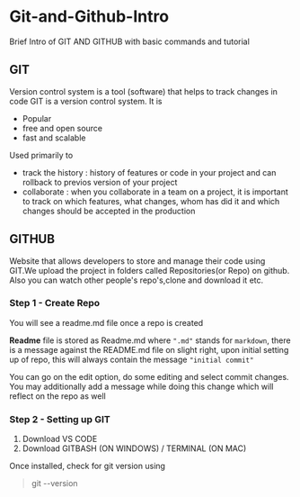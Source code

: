 # Git-and-Github-Intro
Brief Intro of GIT AND GITHUB with basic commands and tutorial

## GIT
Version control system is a tool (software) that helps to track changes in code 
GIT is a version control system. It is 
- Popular
- free and open source
- fast and scalable

Used primarily to
- track the history : history of features or code in your project and can rollback to previos version of your project
- collaborate : when you collaborate in a team on a project, it is important to track on which features, what changes, whom has did it and which changes should be accepted in the production

## GITHUB  
Website that allows developers to store and manage their code using GIT.We upload the project in folders called Repositories(or Repo) on github. Also you can watch other people's repo's,clone and download it etc.

### Step 1 - Create Repo

You will see a readme.md file once a repo is created

**Readme** file is stored as Readme.md where `".md"` stands for `markdown`, there is a message against the README.md file on slight right, upon initial setting up of repo, this will always contain the message `"initial commit"`

You can go on the edit option, do some editing and select commit changes. You may additionally add a message while doing this change which will reflect on the repo as well


### Step 2 - Setting up GIT
1. Download VS CODE
2. Download GITBASH (ON WINDOWS) / TERMINAL (ON MAC)

Once installed, check for git version using 
>git --version
